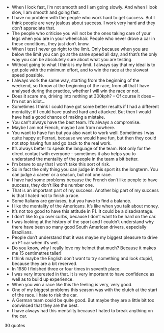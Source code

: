  - When I look fast, I’m not smooth and I am going slowly. And when I look slow, I am smooth and going fast.
 - I have no problem with the people who work hard to get success. But I think people are very jealous about success. I work very hard and they don’t appreciate that.
 - The people who criticise you will not be the ones taking care of your legs when you are in your wheelchair. People who never drove a car in these conditions, they just don’t know.
 - When I test I never go right to the limit. Only because when you are below the limit you can go at the same speed all day, and that’s the only way you can be absolutely sure about what you are testing.
 - Without going to what I think is my limit. I always say that my ideal is to get pole with the minimum effort, and to win the race at the slowest speed possible.
 - I always work the same way, starting from the beginning of the weekend, so I know at the beginning of the race, from all that I have analysed during the practice, whether I will win the race or not.
 - Does it scare me, driving into nothing at 300kph? – Of course it does – I’m not an idiot...
 - Sometimes I think I could have got some better results if I had a different mentality; if I could have pushed hard and attacked. But then I would have had a good chance of making a mistake.
 - You can’t always have the best team. It’s always a compromise.
 - Maybe I am not French, maybe I am from nowhere.
 - You want to have fun but you also want to work well. Sometimes I was quite happy at Ferrari, because we would have fun, but then they could not stop having fun and go back to the real work.
 - It’s always better to speak the language of the team. Not only for the direct contact with everyone – sometimes it also helps you to understand the mentality of the people in the team a bit better.
 - I’m brave to say that I won’t take this sort of risk.
 - So in fact the only thing you can judge in this sport its the longterm. You can judge a career or a season, but not one race.
 - I have had some problems because the French don’t like people to have success, they don’t like the number one.
 - That is an important part of my success. Another big part of my success is that I hated not to finish a race.
 - Some Italians are geniuses, but you have to find a balance.
 - I like the mentality of the Americans. It’s like when you talk about money.
 - It’s not too good to have this attitude in F1. It could be a disadvantage.
 - I don’t like to go over curbs, because I don’t want to be hard on the car.
 - I was looking at the history of the sport and I couldn’t understand why there have been so many good South American drivers, especially Brazilians.
 - People don’t understand that it was maybe my biggest pleasure to drive an F1 car when it’s wet.
 - Do you know, why I really love my helmet that much? Because it makes me 15 centimetres taller!
 - I think maybe the English don’t want to try something and look stupid, because they are a bit reserved.
 - In 1980 I finished three or four times in seventh place.
 - I was very interested in that. It is very important to have confidence as well as to build up experience.
 - When you win a race like this the feeling is very, very good.
 - One of my biggest problems this season was with the clutch at the start of the race. I hate to risk the car.
 - A German team could be quite good. But maybe they are a little bit too convinced that they are the best.
 - I have always had this mentality because I hated to break anything on the car.

30 quotes